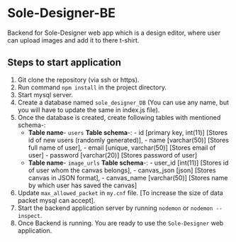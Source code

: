 # Sole-Designer-BE

Backend for Sole-Designer web app which is a design editor, where user can upload images and add it to there t-shirt.

## Steps to start application

1) Git clone the repository (via ssh or https).
2) Run command `npm install` in the project directory.
3) Start mysql server.
4) Create a database named `sole_designer_DB` (You can use any name, but you will have to update the same in index.js file).
5) Once the database is created, create following tables with mentioned schema-:
    - **Table name**- `users`
          **Table schema**-: 
          - id [primary key, int(11)] [Stores id of new users (randomly generated)],
          - name [varchar(50)] [Stores full name of user],
          - email [unique, varchar(50)] [Stores email of user]
          - password [varchar(20)] [Stores password of user]
    - **Table name**- `image_urls`
          **Table schema**-: 
          - user_id [int(11)] [Stores id of user whom the canvas belongs],
          - canvas_json [json] [Stores canvas in JSON format],
          - canvas_name [varchar(50)] [Stores name by which user has saved the canvas]
6) Update `max_allowed_packet` in `my.cnf` file. [To increase the size of data packet mysql can accept].
7) Start the backend application server by running `nodemon` or `nodemon --inspect`.
8) Once Backend is running. You are ready to use the `Sole-Designer` web application.
                     

